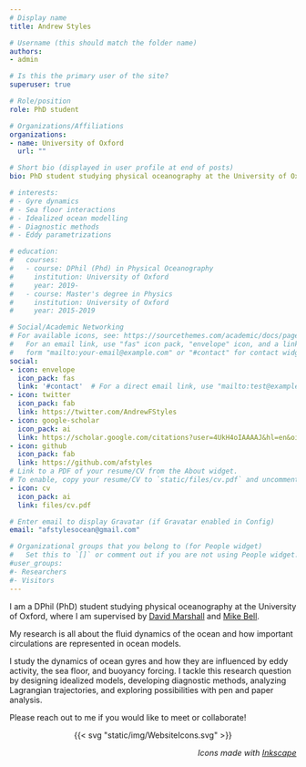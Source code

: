 ```yaml
---
# Display name
title: Andrew Styles

# Username (this should match the folder name)
authors:
- admin

# Is this the primary user of the site?
superuser: true

# Role/position
role: PhD student

# Organizations/Affiliations
organizations:
- name: University of Oxford
  url: ""

# Short bio (displayed in user profile at end of posts)
bio: PhD student studying physical oceanography at the University of Oxford.

# interests:
# - Gyre dynamics
# - Sea floor interactions
# - Idealized ocean modelling
# - Diagnostic methods
# - Eddy parametrizations

# education:
#   courses:
#   - course: DPhil (Phd) in Physical Oceanography
#     institution: University of Oxford
#     year: 2019-
#   - course: Master's degree in Physics
#     institution: University of Oxford
#     year: 2015-2019

# Social/Academic Networking
# For available icons, see: https://sourcethemes.com/academic/docs/page-builder/#icons
#   For an email link, use "fas" icon pack, "envelope" icon, and a link in the
#   form "mailto:your-email@example.com" or "#contact" for contact widget.
social:
- icon: envelope
  icon_pack: fas
  link: '#contact'  # For a direct email link, use "mailto:test@example.org".
- icon: twitter
  icon_pack: fab
  link: https://twitter.com/AndrewFStyles
- icon: google-scholar
  icon_pack: ai
  link: https://scholar.google.com/citations?user=4UkH4oIAAAAJ&hl=en&oi=sra
- icon: github
  icon_pack: fab
  link: https://github.com/afstyles
# Link to a PDF of your resume/CV from the About widget.
# To enable, copy your resume/CV to `static/files/cv.pdf` and uncomment the lines below.
- icon: cv
  icon_pack: ai
  link: files/cv.pdf

# Enter email to display Gravatar (if Gravatar enabled in Config)
email: "afstylesocean@gmail.com"

# Organizational groups that you belong to (for People widget)
#   Set this to `[]` or comment out if you are not using People widget.
#user_groups:
#- Researchers
#- Visitors
---
```

I am a DPhil (PhD) student studying physical oceanography at the University of Oxford, where I am supervised by [David Marshall](https://www.marshallocean.net/) and [Mike Bell](https://www.metoffice.gov.uk/research/people/mike-bell).

<!-- I am based at the department of Atmospheric, Oceanic and Planetary Physics (AOPP) and I am a student of the NERC Environmental Research DTP. -->

My research is all about the fluid dynamics of the ocean and how important circulations are represented in ocean models. 

I study the dynamics of ocean gyres and how they are influenced by eddy activity, the sea floor, and buoyancy forcing. I tackle this research question by designing idealized models, developing diagnostic methods, analyzing Lagrangian trajectories, and exploring possibilities with pen and paper analysis.

Please reach out to me if you would like to meet or collaborate!


<p style="text-align: center;">
{{< svg "static/img/WebsiteIcons.svg" >}}
</p>

*<p style="text-align: right;">
Icons made with [Inkscape](https://inkscape.org/)</p>*



<!-- Modify size of svg file by changing parameters in static/img/WebsiteIcons.svg  -->
<!-- You will also need to re-execute hugo server -->

<!-- 
 Throughout my studies, I have designed idealized models, developed diagnostic methods, analyzed lagrangian trajectories, and explored possibilities with pen-and-paper analysis. -->


